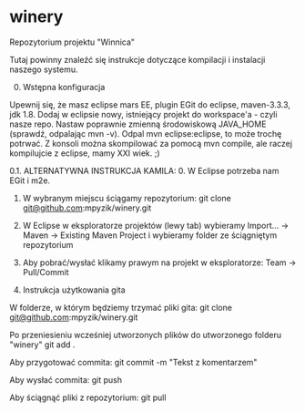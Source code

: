 # winery
Repozytorium projektu "Winnica"

Tutaj powinny znaleźć się instrukcje dotyczące kompilacji i instalacji naszego systemu.

0. Wstępna konfiguracja

Upewnij się, że masz eclipse mars EE, plugin EGit do eclipse, maven-3.3.3, jdk 1.8.
Dodaj w eclipsie nowy, istniejący projekt do workspace'a - czyli nasze repo.
Nastaw poprawnie zmienną środowiskową JAVA_HOME (sprawdź, odpalając mvn -v).
Odpal mvn eclipse:eclipse, to może trochę potrwać.
Z konsoli można skompilować za pomocą mvn compile, ale raczej kompilujcie z eclipse, mamy XXI wiek. ;)

0.1. ALTERNATYWNA INSTRUKCJA KAMILA:
0. W Eclipse potrzeba nam EGit i m2e.
1. W wybranym miejscu ściągamy repozytorium: git clone git@github.com:mpyzik/winery.git
2. W Eclipse w eksploratorze projektów (lewy tab) wybieramy Import... -> Maven -> Existing Maven Project i wybieramy folder ze ściągniętym repozytorium
3. Aby pobrać/wysłać klikamy prawym na projekt w eksploratorze: Team -> Pull/Commit

1. Instrukcja użytkowania gita

W folderze, w którym będziemy trzymać pliki gita:
	git clone git@github.com:mpyzik/winery.git

Po przeniesieniu wcześniej utworzonych plików do utworzonego folderu "winery"
	git add .

Aby przygotować commita:
	git commit -m "Tekst z komentarzem"

Aby wysłać commita:
	git push

Aby ściągnąć pliki z repozytorium:
	git pull
